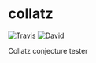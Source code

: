 # collatz
[![Travis](https://img.shields.io/travis/tqn/collatz.svg?style=flat-square&branch=master)](https://travis-ci.org/tqn/collatz)
[![David](https://img.shields.io/david/tqn/collatz.svg?style=flat-square)](https://david-dm.org/tqn/collatz#info=dependencies)

Collatz conjecture tester
